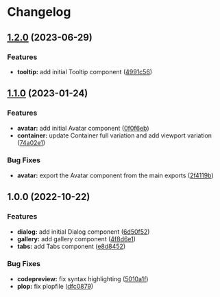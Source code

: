 # Changelog

## [1.2.0](https://github.com/grantcodes/ui/compare/v1.1.0...v1.2.0) (2023-06-29)


### Features

* **tooltip:** add initial Tooltip component ([4991c56](https://github.com/grantcodes/ui/commit/4991c5631da7fd993c33f767252836730d5aae01))

## [1.1.0](https://github.com/grantcodes/ui/compare/v1.0.0...v1.1.0) (2023-01-24)


### Features

* **avatar:** add initial Avatar component ([0f0f6eb](https://github.com/grantcodes/ui/commit/0f0f6eb7d956aa3fa479baeb641bbd60e98904f2))
* **container:** update Container full variation and add viewport variation ([74a02e1](https://github.com/grantcodes/ui/commit/74a02e1f67b95a02dbe3efba9d97282749009f6f))


### Bug Fixes

* **avatar:** export the Avatar component from the main exports ([2f4119b](https://github.com/grantcodes/ui/commit/2f4119b9216fe344712f3a9bf4abda9eb1245fb4))

## 1.0.0 (2022-10-22)


### Features

* **dialog:** add initial Dialog component ([6d50f52](https://github.com/grantcodes/ui/commit/6d50f52031cd4ae23183dac2152be29579bc3de9))
* **gallery:** add gallery component ([4f8d6e1](https://github.com/grantcodes/ui/commit/4f8d6e11d5ea5c4ec7a0288ce61b65bb77e9be1b))
* **tabs:** add Tabs component ([e8d8452](https://github.com/grantcodes/ui/commit/e8d8452d7c8ce223fdcc5ac28371bb52859955f3))


### Bug Fixes

* **codepreview:** fix syntax highlighting ([5010a1f](https://github.com/grantcodes/ui/commit/5010a1f31c789d028154b036f29c67f3539f38b2))
* **plop:** fix plopfile ([dfc0879](https://github.com/grantcodes/ui/commit/dfc087927397bbc8a49666631b19b075dcaf4b9a))
